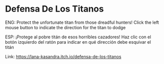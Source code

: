 # Defensa De Los Titanos

ENG: Protect the unfortunate titan from those dreadful hunters! Click the left mouse button to indicate the direction for the titan to dodge

ESP: ¡Protege al pobre titán de esos horribles cazadores! Haz clic con el botón izquierdo del ratón para indicar en qué dirección debe esquivar el titán


Link: https://lana-kasandra.itch.io/defensa-de-los-titanos

